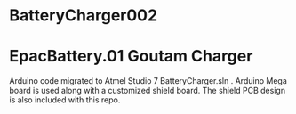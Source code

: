 # BatteryCharger002
# EpacBattery.01 Goutam Charger
Arduino code migrated to Atmel Studio 7 BatteryCharger.sln . Arduino Mega board is used along with a customized shield board. The shield
PCB design is also included with this repo.
